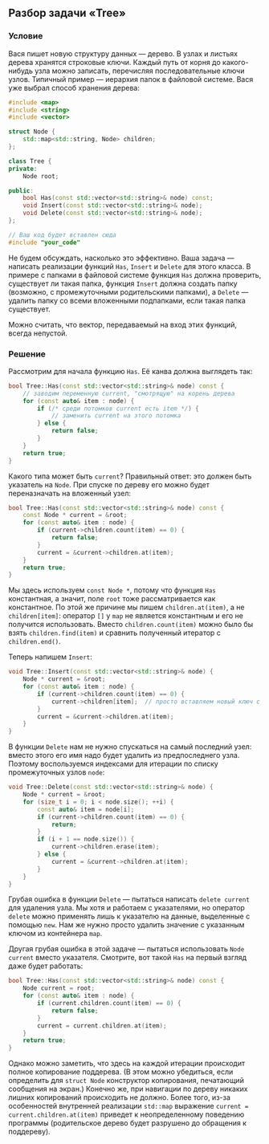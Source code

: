 ## Разбор задачи «Tree»

### Условие
Вася пишет новую структуру данных — дерево.
В узлах и листьях дерева хранятся строковые ключи.
Каждый путь от корня до какого-нибудь узла можно записать, перечисляя последовательные ключи узлов.
Типичный пример — иерархия папок в файловой системе.
Вася уже выбрал способ хранения дерева:
```cpp
#include <map>
#include <string>
#include <vector>

struct Node {
    std::map<std::string, Node> children;
};

class Tree {
private:
    Node root;

public:
    bool Has(const std::vector<std::string>& node) const;
    void Insert(const std::vector<std::string>& node);
    void Delete(const std::vector<std::string>& node);
};

// Ваш код будет вставлен сюда
#include "your_code"
```
Не будем обсуждать, насколько это эффективно.
Ваша задача — написать реализации функций `Has`, `Insert` и `Delete` для этого класса.
В примере с папками в файловой системе функция `Has` должна проверить, существует ли такая папка,
функция `Insert` должна создать папку (возможно, с промежуточными родительскими папками),
а `Delete` — удалить папку со всеми вложенными подпапками, если такая папка существует.

Можно считать, что вектор, передаваемый на вход этих функций, всегда непустой.

### Решение
Рассмотрим для начала функцию `Has`.
Её канва должна выглядеть так:
```cpp
bool Tree::Has(const std::vector<std::string>& node) const {
    // заводим переменную current, "смотрящую" на корень дерева
    for (const auto& item : node) {
        if (/* среди потомков current есть item */) {
            // заменить current на этого потомка
        } else {
            return false;
        }
    }
    return true;
}
```
Какого типа может быть `current`?
Правильный ответ: это должен быть указатель на `Node`.
При спуске по дереву его можно будет переназначать на вложенный узел:
```cpp
bool Tree::Has(const std::vector<std::string>& node) const {
    const Node * current = &root;
    for (const auto& item : node) {
        if (current->children.count(item) == 0) {
            return false;
        }
        current = &current->children.at(item);
    }
    return true;
}
```
Мы здесь используем `const Node *`, потому что функция `Has` константная, а значит, поле `root` тоже рассматривается как константное.
По этой же причине мы пишем `children.at(item)`, а не `children[item]`: оператор `[]` у `map` не является константным и его не получится использовать.
Вместо `children.count(item)` можно было бы взять `children.find(item)` и сравнить полученный итератор с `children.end()`.

Теперь напишем `Insert`:
```cpp
void Tree::Insert(const std::vector<std::string>& node) {
    Node * current = &root;
    for (const auto& item : node) {
        if (current->children.count(item) == 0) {
            current->children[item];  // просто вставляем новый ключ с пустым Node в качестве значения
        }
        current = &current->children.at(item);
    }
}
```

В функции `Delete` нам не нужно спускаться на самый последний узел: вместо этого его имя надо будет удалить из предпоследнего узла.
Поэтому воспользуемся индексами для итерации по списку промежуточных узлов `node`:
```cpp
void Tree::Delete(const std::vector<std::string>& node) {
    Node * current = &root;
    for (size_t i = 0; i < node.size(); ++i) {
        const auto& item = node[i];
        if (current->children.count(item) == 0) {
            return;
        }
        if (i + 1 == node.size()) {
            current->children.erase(item);
        } else {
            current = &current->children.at(item);
        }
    }
}
```
Грубая ошибка в функции `Delete` — пытаться написать `delete current` для удаления узла. Мы хотя и работаем с указателями, но оператор `delete` можно применять лишь к указателю на данные, выделенные с помощью `new`. Нам же нужно просто удалить значение с указанным ключом из контейнера `map`.

Другая грубая ошибка в этой задаче — пытаться использовать `Node current` вместо указателя.
Смотрите, вот такой `Has` на первый взгляд даже будет работать:
```cpp
bool Tree::Has(const std::vector<std::string>& node) const {
    Node current = root;
    for (const auto& item : node) {
        if (current.children.count(item) == 0) {
            return false;
        }
        current = current.children.at(item);
    }
    return true;
}
```
Однако можно заметить, что здесь на каждой итерации происходит полное копирование поддерева.
(В этом можно убедиться, если определить для `struct Node` конструктор копирования, печатающий сообщения на экран.)
Конечно же, при навигации по дереву никаких лишних копирований происходить не должно.
Более того, из-за особенностей внутренней реализации `std::map` выражение `current = current.children.at(item)` приведет к неопределенному поведению программы (родительское дерево будет разрушено до обращения к поддереву).